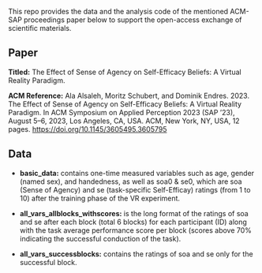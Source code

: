 This repo provides the data and the analysis code of the mentioned ACM-SAP proceedings paper below to support the open-access exchange of scientific materials.

## Paper
**Titled:** The Effect of Sense of Agency on Self-Efficacy Beliefs: A Virtual Reality Paradigm.

**ACM Reference:** Ala Alsaleh, Moritz Schubert, and Dominik Endres. 2023. The Effect of Sense of Agency on Self-Efficacy Beliefs: A Virtual Reality Paradigm. In ACM Symposium on Applied Perception 2023 (SAP ’23), August 5–6, 2023, Los Angeles, CA, USA. ACM, New York, NY, USA, 12 pages. https://doi.org/10.1145/3605495.3605795

## Data
- **basic_data:** contains one-time measured variables such as age, gender (named sex), and handedness, as well as soa0 & se0, which are soa (Sense of Agency) and se (task-specific Self-Efficay) ratings (from 1 to 10) after the training phase of the VR experiment.

- **all_vars_allblocks_withscores:** is the long format of the ratings of soa and se after each block (total 6 blocks) for each participant (ID) along with the task average performance score per block (scores above 70% indicating the successful conduction of the task).

- **all_vars_successblocks:** contains the ratings of soa and se only for the successful block.
